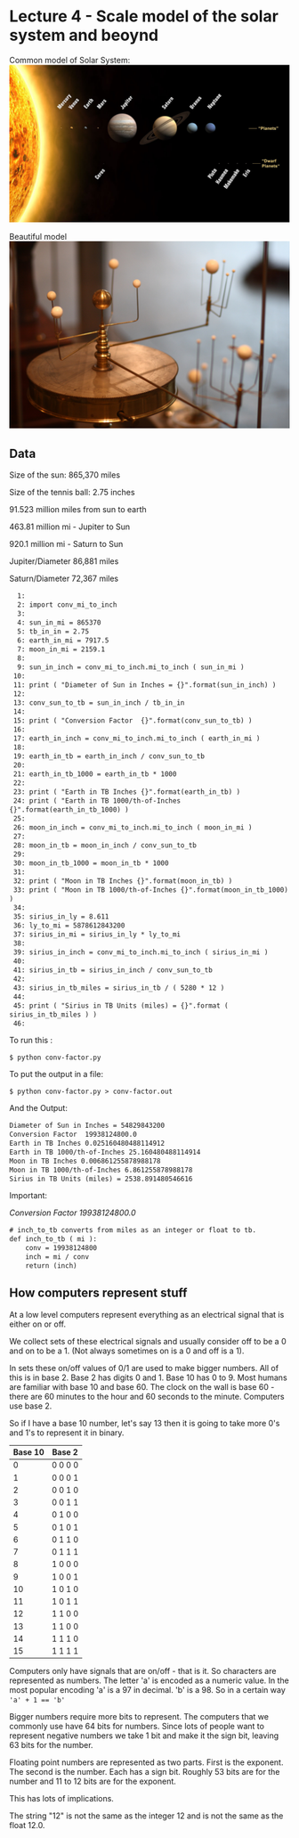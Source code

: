 
<style>
.pagebreak { page-break-before: always; }
.half { height: 200px; }
</style>
<style>
.pagebreak { page-break-before: always; }
.half { height: 200px; }
.markdown-body {
	font-size: 12px;
}
.markdown-body td {
	font-size: 12px;
}
</style>


# Lecture 4 - Scale model of the solar system and beoynd

Common model of Solar System: <br>
![Planets2008.jpg](Planets2008.jpg)

Beautiful model <br>
![Planetarium_in_Putnam_Gallery_2-2009-11-24.jpg](Planetarium_in_Putnam_Gallery_2-2009-11-24.jpg)

## Data

Size of the sun:  865,370 miles

Size of the tennis ball: 2.75 inches

91.523 million miles from sun to earth

463.81 million mi - Jupiter to Sun

920.1 million mi - Saturn to Sun

Jupiter/Diameter 86,881 miles

Saturn/Diameter 72,367 miles


```
  1: 
  2: import conv_mi_to_inch
  3: 
  4: sun_in_mi = 865370
  5: tb_in_in = 2.75
  6: earth_in_mi = 7917.5
  7: moon_in_mi = 2159.1
  8: 
  9: sun_in_inch = conv_mi_to_inch.mi_to_inch ( sun_in_mi )
 10: 
 11: print ( "Diameter of Sun in Inches = {}".format(sun_in_inch) )
 12: 
 13: conv_sun_to_tb = sun_in_inch / tb_in_in
 14: 
 15: print ( "Conversion Factor  {}".format(conv_sun_to_tb) )
 16: 
 17: earth_in_inch = conv_mi_to_inch.mi_to_inch ( earth_in_mi )
 18: 
 19: earth_in_tb = earth_in_inch / conv_sun_to_tb 
 20: 
 21: earth_in_tb_1000 = earth_in_tb * 1000
 22: 
 23: print ( "Earth in TB Inches {}".format(earth_in_tb) )
 24: print ( "Earth in TB 1000/th-of-Inches {}".format(earth_in_tb_1000) )
 25: 
 26: moon_in_inch = conv_mi_to_inch.mi_to_inch ( moon_in_mi )
 27: 
 28: moon_in_tb = moon_in_inch / conv_sun_to_tb 
 29: 
 30: moon_in_tb_1000 = moon_in_tb * 1000
 31: 
 32: print ( "Moon in TB Inches {}".format(moon_in_tb) )
 33: print ( "Moon in TB 1000/th-of-Inches {}".format(moon_in_tb_1000) )
 34: 
 35: sirius_in_ly = 8.611
 36: ly_to_mi = 5878612843200
 37: sirius_in_mi = sirius_in_ly * ly_to_mi 
 38: 
 39: sirius_in_inch = conv_mi_to_inch.mi_to_inch ( sirius_in_mi )
 40: 
 41: sirius_in_tb = sirius_in_inch / conv_sun_to_tb 
 42: 
 43: sirius_in_tb_miles = sirius_in_tb / ( 5280 * 12 )
 44: 
 45: print ( "Sirius in TB Units (miles) = {}".format ( sirius_in_tb_miles ) )
 46: 

```

To run this :

```
$ python conv-factor.py
```

To put the output in a file:

```
$ python conv-factor.py > conv-factor.out
```

And the Output:

```
Diameter of Sun in Inches = 54829843200
Conversion Factor  19938124800.0
Earth in TB Inches 0.025160480488114912
Earth in TB 1000/th-of-Inches 25.160480488114914
Moon in TB Inches 0.006861255878988178
Moon in TB 1000/th-of-Inches 6.861255878988178
Sirius in TB Units (miles) = 2538.891480546616
```

Important:

_Conversion Factor  19938124800.0_


```
# inch_to_tb converts from miles as an integer or float to tb.  
def inch_to_tb ( mi ):
    conv = 19938124800
    inch = mi / conv
    return (inch)
```













## How computers represent stuff

At a low level computers represent everything as an electrical signal
that is either on or off.

We collect sets of these electrical signals and usually consider off
to be a 0 and on to be a 1.  (Not always sometimes on is a 0 and off
is a 1).

In sets these on/off values of 0/1 are used to make bigger numbers.
All of this is in base 2.  Base 2 has digits 0 and 1.  Base 10 has 
0 to 9.   Most humans are familiar with base 10 and base 60.
The clock on the wall is base 60 - there are 60 minutes to the hour
and 60 seconds to the minute.  Computers use base 2.

So if I have a base 10 number, let's say 13 then it is going to 
take more 0's and 1's to represent it in binary.

| Base 10 | Base 2   |
|---------|----------|
|     0   | 0 0 0 0  |
|     1   | 0 0 0 1  |
|     2   | 0 0 1 0  |
|     3   | 0 0 1 1  |
|     4   | 0 1 0 0  |
|     5   | 0 1 0 1  |
|     6   | 0 1 1 0  |
|     7   | 0 1 1 1  |
|     8   | 1 0 0 0  |
|     9   | 1 0 0 1  |
|    10   | 1 0 1 0  |
|    11   | 1 0 1 1  |
|    12   | 1 1 0 0  |
|    13   | 1 1 0 0  |
|    14   | 1 1 1 0  |
|    15   | 1 1 1 1  |


Computers only have signals that are on/off - that is it.
So characters are represented as numbers.  The letter 'a'
is encoded as a numeric value.  In the most popular encoding
'a' is a 97 in decimal.  'b' is a 98.  So in a certain way
`'a' + 1 == 'b'`

Bigger numbers require more bits to represent.  The computers
that we commonly use have 64 bits for numbers.  Since lots of
people want to represent negative numbers we take 1 bit and 
make it the sign bit, leaving 63 bits for the number.

Floating point numbers are represented as two parts.
First is the exponent.  The second is the number.  Each
has a sign bit.  Roughly 53 bits are for the number and
11 to 12 bits are for the exponent.

This has lots of implications.

The string "12" is not the same as the integer 12
and is not the same as the float 12.0.


